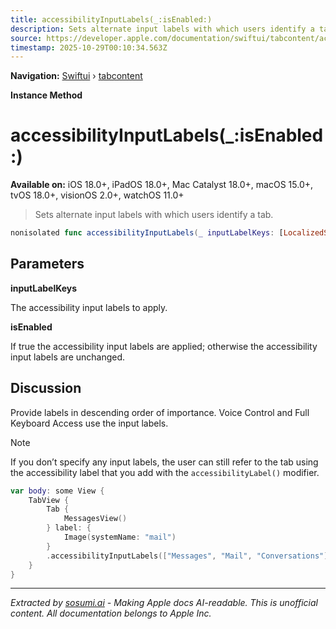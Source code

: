```yaml
---
title: accessibilityInputLabels(_:isEnabled:)
description: Sets alternate input labels with which users identify a tab.
source: https://developer.apple.com/documentation/swiftui/tabcontent/accessibilityinputlabels(_:isenabled:)
timestamp: 2025-10-29T00:10:34.563Z
---
```


**Navigation:** [Swiftui](/documentation/swiftui) › [tabcontent](/documentation/swiftui/tabcontent)

**Instance Method**

# accessibilityInputLabels(_:isEnabled:)

**Available on:** iOS 18.0+, iPadOS 18.0+, Mac Catalyst 18.0+, macOS 15.0+, tvOS 18.0+, visionOS 2.0+, watchOS 11.0+

> Sets alternate input labels with which users identify a tab.

```swift
nonisolated func accessibilityInputLabels(_ inputLabelKeys: [LocalizedStringKey], isEnabled: Bool = true) -> some TabContent<Self.TabValue>
```

## Parameters

**inputLabelKeys**

The accessibility input labels to apply.



**isEnabled**

If true the accessibility input labels are applied; otherwise the accessibility input labels are unchanged.



## Discussion

Provide labels in descending order of importance. Voice Control and Full Keyboard Access use the input labels.

> [!NOTE]
> If you don’t specify any input labels, the user can still refer to the tab using the accessibility label that you add with the `accessibilityLabel()` modifier.

```swift
var body: some View {
    TabView {
        Tab {
            MessagesView()
        } label: {
            Image(systemName: "mail")
        }
        .accessibilityInputLabels(["Messages", "Mail", "Conversations"])
    }
}
```

---

*Extracted by [sosumi.ai](https://sosumi.ai) - Making Apple docs AI-readable.*
*This is unofficial content. All documentation belongs to Apple Inc.*
